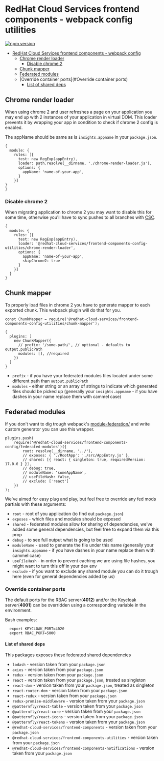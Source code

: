 # RedHat Cloud Services frontend components - webpack config utilities

[![npm version](https://badge.fury.io/js/%40redhat-cloud-services%2Ffrontend-components-config-utilities.svg)](https://badge.fury.io/js/%40redhat-cloud-services%2Ffrontend-components-config-utilities)

- [RedHat Cloud Services frontend components - webpack config](#redhat-cloud-services-frontend-components---webpack-config-utilities)
  - [Chrome render loader](#chrome-render-loaded)
    - [Disable chrome 2](#disable-chrome-2)
  - [Chunk mapper](#chunk-mapper)
  - [Federated modules](#federated-modules)
  - [Override container ports](#Override container ports)
    - [List of shared deps](#list-of-shared-deps)

## Chrome render loader

When using chrome 2 and user refreshes a page on your application you may end up with 2 instances of your application in virtual DOM. This loader prevents it by wrapping your app in condition to check if chrome 2 config is enabled.

The appName should be same as is `insights.appname` in your `package.json`.

```JS
{
  module: {
    rules: [{
      test: new RegExp(appEntry),
      loader: path.resolve(__dirname, './chrome-render-loader.js'),
      options: {
        appName: 'name-of-your-app',
      }
    }]
}
}
```

### Disable chrome 2

When migrating application to chrome 2 you may want to disable this for some time, otherwise you'll have to sync pushes to all branches with [CSC](https://github.com/RedHatInsights/cloud-services-config).

```JS
{
  module: {
    rules: [{
      test: new RegExp(appEntry),
      loader: '@redhat-cloud-services/frontend-components-config-utilities/chrome-render-loader',
      options: {
        appName: 'name-of-your-app',
        skipChrome2: true
      }
    }]
  }
}
```

## Chunk mapper

To properly load files in chrome 2 you have to generate mapper to each exported chunk. This webpack plugin will do that for you.

```JS
const ChunkMapper = require('@redhat-cloud-services/frontend-components-config-utilities/chunk-mapper');

{
  plugins: [
    new ChunkMapper({
      // prefix: '/some-path/', // optional - defaults to output.publicPath
      modules: [], //required
    })
  ]
}
```

* `prefix` - if you have your federated modules files located under some different path than `output.publicPath`
* `modules` - either string or an array of strings to indicate which generated files should be picked up (generally your `insights.appname` - if you have dashes in your name replace them with cammel case)

## Federated modules
If you don't want to dig trough  webpack's [module-federation/](https://webpack.js.org/concepts/module-federation/) and write custom generator you can use this wrapper.

```JS
plugins.push(
    require('@redhat-cloud-services/frontend-components-config/federated-modules')({
        root: resolve(__dirname, '../'),
        // exposes: { './RootApp': './src/AppEntry.js' },
        // shared: [{ react: { singleton: true, requiredVersion: 17.0.0 } }],
        // debug: true,
        // moduleName: 'someAppName',
        // useFileHash: false,
        // exclude: ['react']
    })
);
```

We've aimed for easy plug and play, but feel free to override any fed mods partials with these arguments:

* `root` - root of you application (to find out `package.json`)
* `exposes` - which files and modules should be exposed
* `shared` - federated modules allow for sharing of dependencies, we've added some general dependencies, but feel free to expand them via this prop
* `debug` - to see full output what is going to be used
* `moduleName` - used to generate the file under this name (generally your `insights.appname` - if you have dashes in your name replace them with cammel case)
* `useFileHash` - in order to prevent caching we are using file hashes, you might want to turn this off in your dev env
* `exclude` - if you want to exclude any shared module you can do it trough here (even for general dependencies added by us)

### Override container ports
The default ports for the RBAC server(**4012**) and/or the Keycloak server(**4001**) can be overridden using a corresponding variable in the environment. 

  Bash examples:

      export KEYCLOAK_PORT=4020
      export RBAC_PORT=5000


#### List of shared deps

This packages exposes these federated shared dependencies
* `lodash` - version taken from your `package.json`
* `axios` - version taken from your `package.json`
* `redux` - version taken from your `package.json`
* `react` - version taken from your `package.json`, treated as singleton
* `react-dom` - version taken from your `package.json`, treated as singleton
* `react-router-dom` - version taken from your `package.json`
* `react-redux` - version taken from your `package.json`
* `redux-promise-middleware` - version taken from your `package.json`
* `@patternfly/react-table` - version taken from your `package.json`
* `@patternfly/react-core` - version taken from your `package.json`
* `@patternfly/react-icons` - version taken from your `package.json`
* `@patternfly/react-tokens` - version taken from your `package.json`
* `@redhat-cloud-services/frontend-components` - version taken from your `package.json`
* `@redhat-cloud-services/frontend-components-utilities` - version taken from your `package.json`
* `@redhat-cloud-services/frontend-components-notifications` - version taken from your `package.json`
